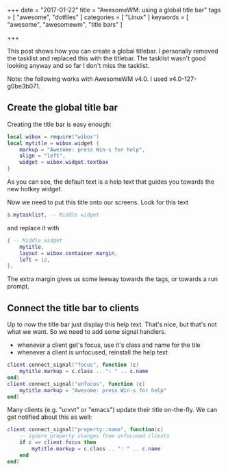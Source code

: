 +++
date = "2017-01-22"
title = "AwesomeWM: using a global title bar"
tags = [ "awesome", "dotfiles" ]
categories = [ "Linux" ]
keywords = [ "awesome", "awesomewm", "title bars" ]

+++

This post shows how you can create a global titlebar. I personally removed the
tasklist and replaced this with the titlebar. The tasklist wasn't good looking anyway
and so far I don't miss the tasklist.

<!--more-->

Note: the following works with AwesomeWM v4.0. I used v4.0-127-g0be3b071.


## Create the global title bar
Creating the title bar is easy enough:

``` lua
local wibox = require("wibox")
local mytitle = wibox.widget {
    markup = "Awesome: press Win-s for help",
    align = "left",
    widget = wibox.widget.textbox
}
```

As you can see, the default text is a help text that guides you towards the new
hotkey widget.

Now we need to put this title onto our screens. Look for this text

```lua
s.mytasklist, -- Middle widget
```

and replace it with

``` lua
{ -- Middle widget
    mytitle,
    layout = wibox.container.margin,
    left = 12,
},
```

The extra margin gives us some leeway towards the tags, or towards a run prompt.


## Connect the title bar to clients

Up to now the title bar just display this help text. That's nice, but that's not what
we want. So we need to add some signal handlers.

- whenever a client get's focus, use it's class and name for the tile
- whenever a client is unfocused, reinstall the help text

``` lua
client.connect_signal("focus", function (c)
    mytitle.markup = c.class .. ": " .. c.name
end)
client.connect_signal("unfocus", function (c)
    mytitle.markup = "Awesome: press Win-s for help"
end)
```

Many clients (e.g. "urxvt" or "emacs") update their title on-the-fly. We can
get notified about this as well:

``` lua
client.connect_signal("property::name", function(c)
    -- ignore property changes from unfocused clients
    if c == client.focus then
        mytitle.markup = c.class .. ": " .. c.name
    end
end)
```
